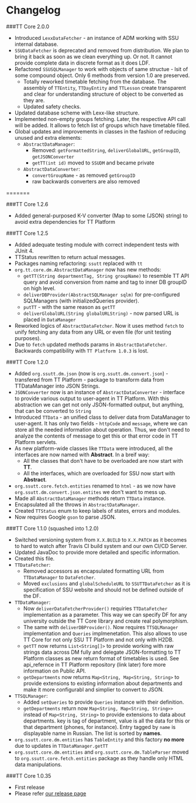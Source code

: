 Changelog
=========
###TT Core 2.0.0

* Introduced `LexxDataFetcher` - an instance of ADM working with SSU internal database. 
* `SSUDataFetcher` is deprecated and removed from distribution. We plan to bring it back as soon as we clean everything up. Or not. It cannot provide complete data in discrete format as it does LDF.
* Refactored `SSUSQLManager` to work with objects of same structue - lsit of some compound object. Only 6 methods from version 1.0 are preserved.  
	+ Totally reworked timetable fetching from the database. The assembly of `TTEntity`, `TTDayEntity` and `TTLesson` create transparent and clear for understanding structure of object to be converted as they are.
	+ Updated safety checks.
* Updated database scheme with Lexx-like structure.
* Implemented non-empty groups fetching. Later, the respective API call will be added. It allows to fetch list of groups which have timetable filled.
* Global updates and improvements in classes in the fashion of reducing unused and extra elements:
	+ `AbstractDataManager`:
		+ Removed: `getFormattedString`, `deliverGlobalURL`, `getGroupID`, `getJSONConverter`
		+ `getTT(int id)` moved to `SSUDM` and became private
	+ `AbstractDataConverter`:
		+ `convertGroupName` - as removed `getGroupID`
		+ raw backwards converters are also removed
		


=======

###TT Core 1.2.6

* Added general-purposed K-V converter (Map to some (JSON) string) to avoid extra dependencies for TT Platform


###TT Core 1.2.5

* Added adequate testing module with correct independent tests with JUnit 4.
* TTStatus rewritten to return actual messages.
* Packages naming refactoring: `ssutt` replaced with `tt`
* `org.tt.core.dm.AbstractDataManager` now has new methods:
	 + `getTT(String departmentTag, String groupName)` to resemble TT API query and avoid conversion from name and tag to inner DB groupID on high level.
	 + `deliverDBProvider(AbstractSQLManager sqlm)` for pre-configured SQLManagers (with initializedQueries provider).
	 + `putTT` - with the same reason as `getTT`
	 + `deliverGlobalURL(String globalURLString)` - now parsed URL is placed in `DataManager`
* Reworked logics of `AbstractDataFetcher`. Now it uses method `fetch` to unify fetching any data from any URL or even file (for unit testing purposes).
* Due to `fetch` updated methods params in `AbstractDataFetcher`. Backwards compatibility with `TT Platform 1.0.3` is lost.

###TT Core 1.2.0

* Added `org.ssutt.dm.json` (now is `org.ssutt.dm.convert.json`) - transfered from TT Platform - package to transform data from TTDataManager into JSON Strings.
* `JSONConverter` now is an instance of `AbstractDataConverter` - interface to provide various output to user-agent in TT Platform. With this abstraction we can get not only JSON-formatted output, but anything, that can be converted to `String` 	
* Introduced `TTData` - an unified class to deliver data from DataManager to user-agent. It has only two fields  - `httpCode` and `message`, where we can store all the needed information about operation. Thus, we don't need to analyze the contents of message to get this or that error code in TT Platform servlets.
* As new platform-wide classes like `TTData` were introduced, all the interfaces are now named with **Abstract**. In a breif way:
	+ All the classes that don't have to be overloaded are now start with **TT**.
	+ All the interfaces, which are overloaded for SSU now start with **Abstract**.
* `org.ssutt.core.fetch.entities` renamed to `html` - as we now have `org.ssutt.dm.convert.json.entites` we don't want to mess up.
* Made all `AbstractDataManager` methods return `TTData` instance. 
* Encapsulated all the throws in `AbstractDataManager`.
* Created `TTStatus` enum to keep labels of states, errors and modules. 
* Now requires Google `gson` to parse JSON. 


###TT Core 1.1.0 (squashed into 1.2.0)

* Switched versioning system from `X.X.BUILD` to `X.X.PATCH` as it becomes to hard to watch after Travis CI build system and our own CI/CD Server.
* Updated JavaDoc to provide more detailed and specific information.
* Created this file.
* `TTDataFetcher`:
	+ Removed accessors as encapsulated formatting URL from `TTDataManager` to `DataFetcher`. 
	+ Moved `exclusions` and `globalScheduleURL` to `SSUTTDataFetcher` as it is specification of SSU website and should not be defined outside of the DF.
* `TTDataManager`:
	+ Now `deliverDataFetcherProvider()` requiries `TTDataFetcher` implementation as a parameter. This way we can specify DF for any university outside the TT Core library and create real polymorphism. 
	+ The same with `deliverDBProvider()`. Now requires `TTSQLManager` implementation and `Queries` implmenetation. This also allows to use TT Core for not only SSU TT Platform and not only with H2DB.
	+ `getTT` now returns `List<String[]>` to provide working with raw strings data across DM fully and delegate JSON-formatting to TT Platform classes as new return format of timetables is used. See api_refernce in TT Platform repository (link later) fore more information on Public API.
	+ `getDepartments` now returns `Map<String, Map<String, String>` to provide extensions to existing information about departments and make it more configurabl and simplier to convert to JSON.
* `TTSQLManager`:
    + Added `setQueries` to provide `Queries` instance with their definition.
    + `getDepartments` return now `Map<String, Map<String, String>>` instead of `Map<String, String>` to provide extensions to data about departments. key is tag of department, value is all the data for this or that department (phones, for instance). Entry tagged by `name` is displayable name in Russian. The list is sorted by **names**.
* `org.ssutt.core.dm.entities` has `TableEntity` and this factory <b>no more</b> due to updates in `TTDataManager.getTT`
* `org.ssutt.core.dm.entities` and `org.ssutt.core.dm.TableParser` moved to `org.ssutt.core.fetch.entities` package as they handle only HTML data manipulations.


###TT Core 1.0.35

* First release
* Please refer [our release page](https://github.com/Plain-Solutions/tt-core/releases/tag/1.0.35)